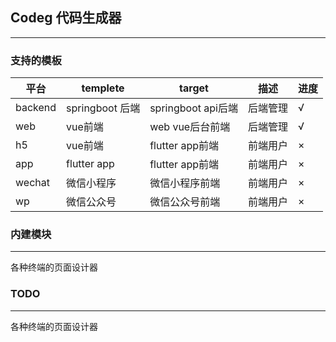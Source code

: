 ## Codeg 代码生成器

---------

### 支持的模板

| 平台 |  templete   | target  | 描述 | 进度|
|  ----  | ----  | ---- | ---- | ---|
| backend  | springboot 后端 | springboot api后端 | 后端管理 | √ |
| web  | vue前端 | web vue后台前端 |后端管理 |√ |
| h5  | vue前端 | flutter app前端 | 前端用户 |× |
| app  | flutter app | flutter app前端 | 前端用户 |×|
| wechat  | 微信小程序 | 微信小程序前端 |前端用户 |×|
| wp  | 微信公众号 | 微信公众号前端 |前端用户 |×|


### 内建模块

---
各种终端的页面设计器

### TODO
---
各种终端的页面设计器
